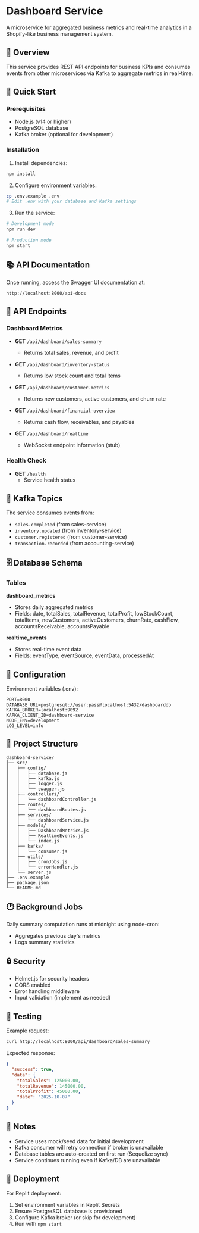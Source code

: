 # Dashboard Service

A microservice for aggregated business metrics and real-time analytics in a Shopify-like business management system.

## 🎯 Overview

This service provides REST API endpoints for business KPIs and consumes events from other microservices via Kafka to aggregate metrics in real-time.

## 🚀 Quick Start

### Prerequisites
- Node.js (v14 or higher)
- PostgreSQL database
- Kafka broker (optional for development)

### Installation

1. Install dependencies:
```bash
npm install
```

2. Configure environment variables:
```bash
cp .env.example .env
# Edit .env with your database and Kafka settings
```

3. Run the service:
```bash
# Development mode
npm run dev

# Production mode
npm start
```

## 📚 API Documentation

Once running, access the Swagger UI documentation at:
```
http://localhost:8000/api-docs
```

## 🔌 API Endpoints

### Dashboard Metrics

- **GET** `/api/dashboard/sales-summary`
  - Returns total sales, revenue, and profit
  
- **GET** `/api/dashboard/inventory-status`
  - Returns low stock count and total items
  
- **GET** `/api/dashboard/customer-metrics`
  - Returns new customers, active customers, and churn rate
  
- **GET** `/api/dashboard/financial-overview`
  - Returns cash flow, receivables, and payables

- **GET** `/api/dashboard/realtime`
  - WebSocket endpoint information (stub)

### Health Check

- **GET** `/health`
  - Service health status

## 📡 Kafka Topics

The service consumes events from:

- `sales.completed` (from sales-service)
- `inventory.updated` (from inventory-service)
- `customer.registered` (from customer-service)
- `transaction.recorded` (from accounting-service)

## 🗄️ Database Schema

### Tables

**dashboard_metrics**
- Stores daily aggregated metrics
- Fields: date, totalSales, totalRevenue, totalProfit, lowStockCount, totalItems, newCustomers, activeCustomers, churnRate, cashFlow, accountsReceivable, accountsPayable

**realtime_events**
- Stores real-time event data
- Fields: eventType, eventSource, eventData, processedAt

## 🔧 Configuration

Environment variables (.env):

```
PORT=8000
DATABASE_URL=postgresql://user:pass@localhost:5432/dashboarddb
KAFKA_BROKER=localhost:9092
KAFKA_CLIENT_ID=dashboard-service
NODE_ENV=development
LOG_LEVEL=info
```

## 📁 Project Structure

```
dashboard-service/
├── src/
│   ├── config/
│   │   ├── database.js
│   │   ├── kafka.js
│   │   ├── logger.js
│   │   └── swagger.js
│   ├── controllers/
│   │   └── dashboardController.js
│   ├── routes/
│   │   └── dashboardRoutes.js
│   ├── services/
│   │   └── dashboardService.js
│   ├── models/
│   │   ├── DashboardMetrics.js
│   │   ├── RealtimeEvents.js
│   │   └── index.js
│   ├── kafka/
│   │   └── consumer.js
│   ├── utils/
│   │   ├── cronJobs.js
│   │   └── errorHandler.js
│   └── server.js
├── .env.example
├── package.json
└── README.md
```

## 🕐 Background Jobs

Daily summary computation runs at midnight using node-cron:
- Aggregates previous day's metrics
- Logs summary statistics

## 🔒 Security

- Helmet.js for security headers
- CORS enabled
- Error handling middleware
- Input validation (implement as needed)

## 🧪 Testing

Example request:
```bash
curl http://localhost:8000/api/dashboard/sales-summary
```

Expected response:
```json
{
  "success": true,
  "data": {
    "totalSales": 125000.00,
    "totalRevenue": 145000.00,
    "totalProfit": 45000.00,
    "date": "2025-10-07"
  }
}
```

## 📝 Notes

- Service uses mock/seed data for initial development
- Kafka consumer will retry connection if broker is unavailable
- Database tables are auto-created on first run (Sequelize sync)
- Service continues running even if Kafka/DB are unavailable

## 🚢 Deployment

For Replit deployment:
1. Set environment variables in Replit Secrets
2. Ensure PostgreSQL database is provisioned
3. Configure Kafka broker (or skip for development)
4. Run with `npm start`
